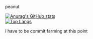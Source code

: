 peanut    

    
[![Anurag's GitHub stats](https://github-readme-stats.vercel.app/api?username=fotis2222)](https://github.com/anuraghazra/github-readme-stats)    
[![Top Langs](https://github-readme-stats.vercel.app/api/top-langs/?username=fotis2222&layout=pie)](https://github.com/anuraghazra/github-readme-stats)   
    
i have to be commit farming at this point
